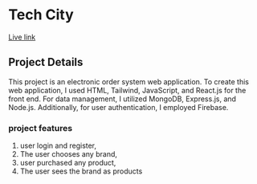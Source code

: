 # Tech City 
[Live link ](https://tech-city-clint.vercel.app/)

## Project Details
This project is an electronic order  system web application. To create this web application, I used HTML, Tailwind, JavaScript, and React.js for the front end. For data management, I utilized MongoDB, Express.js, and Node.js. Additionally, for user authentication, I employed Firebase. 
### project features
1. user login and register,
2. The user chooses any brand,
3. user purchased any product,
4. The user sees the brand as products
